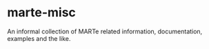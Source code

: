 # marte-misc
An informal collection of MARTe related information, documentation, examples and the like.
